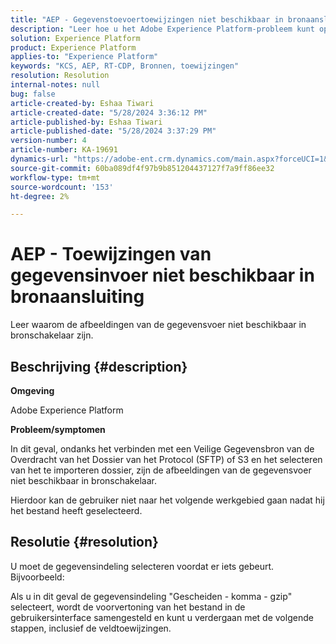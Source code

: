 ```yaml
---
title: "AEP - Gegevenstoevoertoewijzingen niet beschikbaar in bronaansluiting"
description: "Leer hoe u het Adobe Experience Platform-probleem kunt oplossen waarbij gegevenstoevoertoewijzingen niet beschikbaar zijn in de bronconnector."
solution: Experience Platform
product: Experience Platform
applies-to: "Experience Platform"
keywords: "KCS, AEP, RT-CDP, Bronnen, toewijzingen"
resolution: Resolution
internal-notes: null
bug: false
article-created-by: Eshaa Tiwari
article-created-date: "5/28/2024 3:36:12 PM"
article-published-by: Eshaa Tiwari
article-published-date: "5/28/2024 3:37:29 PM"
version-number: 4
article-number: KA-19691
dynamics-url: "https://adobe-ent.crm.dynamics.com/main.aspx?forceUCI=1&pagetype=entityrecord&etn=knowledgearticle&id=69e95efe-071d-ef11-840b-6045bd026dc7"
source-git-commit: 60ba089df4f97b9b851204437127f7a9ff86ee32
workflow-type: tm+mt
source-wordcount: '153'
ht-degree: 2%

---
```


# AEP - Toewijzingen van gegevensinvoer niet beschikbaar in bronaansluiting


Leer waarom de afbeeldingen van de gegevensvoer niet beschikbaar in bronschakelaar zijn.

## Beschrijving {#description}


<b>Omgeving</b>

Adobe Experience Platform

<b>Probleem/symptomen</b>

In dit geval, ondanks het verbinden met een Veilige Gegevensbron van de Overdracht van het Dossier van het Protocol (SFTP) of S3 en het selecteren van het te importeren dossier, zijn de afbeeldingen van de gegevensvoer niet beschikbaar in bronschakelaar.

Hierdoor kan de gebruiker niet naar het volgende werkgebied gaan nadat hij het bestand heeft geselecteerd.




## Resolutie {#resolution}


U moet de gegevensindeling selecteren voordat er iets gebeurt. Bijvoorbeeld:

Als u in dit geval de gegevensindeling &quot;Gescheiden - komma - gzip&quot; selecteert, wordt de voorvertoning van het bestand in de gebruikersinterface samengesteld en kunt u verdergaan met de volgende stappen, inclusief de veldtoewijzingen.
